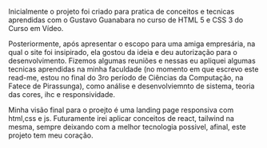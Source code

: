 Inicialmente o projeto foi criado para pratica de conceitos e tecnicas aprendidas com o Gustavo Guanabara no curso de HTML 5 e CSS 3 do Curso em Vídeo.

Posteriormente, após apresentar o escopo para uma amiga empresária, na qual o site foi insipirado, ela gostou da ideia e deu autorização para o 
desenvolvimento. Fizemos algumas reuniões e nessas eu apliquei algumas tecnicas aprendidas na minha faculdade (no momento em que escrevo este read-me, 
estou no final do 3ro período de Ciências da Computação, na Fatece de Pirassunga), como análise e desenvolviemnto de sistema, teoria das cores, ihc e 
responsividade.

Minha visão final para o proejto é uma landing page responsiva com html,css e js. Futuramente irei aplicar conceitos de react, tailwind na mesma, sempre deixando com a melhor tecnologia possivel, afinal, este projeto tem meu coração.
